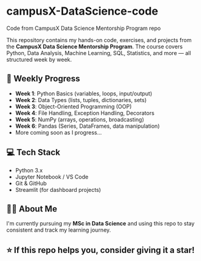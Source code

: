 # campusX-DataScience-code
Code from CampusX Data Science Mentorship Program repo


This repository contains my hands-on code, exercises, and projects from the **CampusX Data Science Mentorship Program**. The course covers Python, Data Analysis, Machine Learning, SQL, Statistics, and more — all structured week by week.

## 📘 Weekly Progress

- **Week 1**: Python Basics (variables, loops, input/output)
- **Week 2**: Data Types (lists, tuples, dictionaries, sets)
- **Week 3**: Object-Oriented Programming (OOP)
- **Week 4**: File Handling, Exception Handling, Decorators
- **Week 5**: NumPy (arrays, operations, broadcasting)
- **Week 6**: Pandas (Series, DataFrames, data manipulation)
- More coming soon as I progress...

## 💻 Tech Stack

- Python 3.x
- Jupyter Notebook / VS Code
- Git & GitHub
- Streamlit (for dashboard projects)

## 🙋‍♂️ About Me

I'm currently pursuing my **MSc in Data Science** and using this repo to stay consistent and track my learning journey.

## ⭐ If this repo helps you, consider giving it a star!

